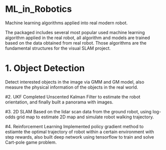 # ML_in_Robotics
Machine learning algorithms applied into real modern robot.

The packaged includes several most popular used machine learning algorithm applied in the real robot, all algorithm 
and models are trained based on the data obtained from real robot. Those algorithms are the fundamental structures for the visual SLAM project.

# 1. Object Detection
Detect interested objects in the image via GMM and GM model, also measure the physical information of the objects in the real world.

#2. UKF
Completed Unscented Kalman Filter to estimate the robot orientation, and finally built a panorama with images.

#3. 2D SLAM
Based on the lidar scan data from the ground robot, using log-odds grid map to estimate 2D map and simulate robot walking trajectory.

#4. Reinforcement Learning
Implemented policy gradient method to estiamte the optimal trajectory of robot within a certain environment with step rewards, also built 
deep network using tensorflow to train and solve Cart-pole game problem.
